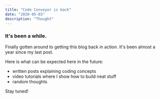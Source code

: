 ```yaml
---
title: "Code Conveyor is back"
date: "2020-05-03"
description: "Thought"
---
```


### It's been a while.

Finally gotten around to getting this blog back in action. It's been almost a year since my last post.

Here is what can be expected here in the future:

- written posts explaining coding concepts
- video tutorials where I show how to build neat stuff
- random thoughts

Stay tuned!
